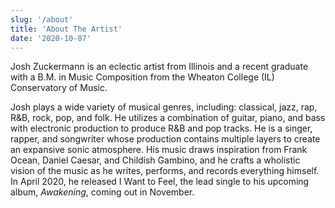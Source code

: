 ```yaml
---
slug: '/about'
title: 'About The Artist'
date: '2020-10-07'
---
```


Josh Zuckermann is an eclectic artist from Illinois and a recent graduate with a B.M. in Music Composition from the Wheaton College (IL) Conservatory of Music.

Josh plays a wide variety of musical genres, including: classical, jazz, rap, R&B, rock, pop, and folk. He utilizes a combination of guitar, piano, and bass with electronic production to produce R&B and pop tracks. He is a singer, rapper, and songwriter whose production contains multiple layers to create an expansive sonic atmosphere. His music draws inspiration from Frank Ocean, Daniel Caesar, and Childish Gambino, and he crafts a wholistic vision of the music as he writes, performs, and records everything himself. In April 2020, he released I Want to Feel, the lead single to his upcoming album, *Awakening*, coming out in November.
